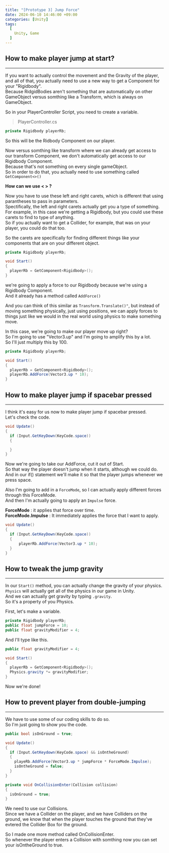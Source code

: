 ```yaml
---
title: "[Prototype 3] Jump Force"
date: 2024-06-10 14:46:00 +09:00
categories: [Unity]
tags:
  [
    Unity, Game
  ]
---
```


How to make player jump at start?
----------------------------------
*****

If you want to actually control the movement and the Gravity of the player, and all of that, you actually need to use a new way to get a Component for your "Rigidbody".   
Because RidgidBodies aren't something that are automatically on other GameObject versus somthing like a Transform, which is always on GameObject.    

So in your PlayerController Script, you need to create a variable.

> PlayerController.cs

```c#
private Rigidbody playerRb;
```

So this will be the Ridbody Component on our player.   

Now versus somthing like transform where we can already get access to our transform Component, we don't automatically get access to our Rigidbody Component.   
Because that's not something on every single gameObject.   
So in order to do that, you actually need to use something called ```GetComponent<>()```

**How can we use < > ?**   

Now you have to use these left and right carets, which is different that using parantheses to pass in parameters.   
Spectifically, the left and right carets actually get you a type of something.   
For example, in this case we're getting a Rigidbody, but you could use these carets to find to type of anything.   
So if you actually want to get a Collider, for example, that was on your player, you could do that too.

So the carets are specifically for finding different things like your components that are on your different object.   

```c#
private Rigidbody playerRb;

void Start()
{
  playerRb = GetComponent<Rigidbody>();
}
```

we're going to apply a force to our Rigidbody because we're using a Rigidbody Component.   
And it already has a method called ```AddForce()```   

And you can think of this similar as ```Transform.Translate()"```, but instead of moving something physically, just using positions, we can apply forces to things just like we would in the real world using physics to make something move.

In this case, we're going to make our player move up right?   
So I'm going to use "Vector3.up" and I'm going to amplify this by a lot.   
So I'll just multiply this by 100.   

```c#
private Rigidbody playerRb;

void Start()
{
  playerRb = GetComponent<Rigidbody>();
  playerRb.AddForce(Vector3.up * 10);
}
```

How to make player jump if spacebar pressed
---------------------------------------------
*****

I think it's easy for us now to make player jump if spacebar pressed.   
Let's check the code.   

```c#
void Update()
{
  if (Input.GetKeyDown(KeyCode.space))
  {

  }
}
```
Now we're going to take our AddForce, cut it out of Start.   
So that way the player doesn't jump when it starts, although we could do.   
And in our if() statement we'll make it so that the player jumps whenever we press space.   

Also I'm going to add in a ```ForceMode```, so I can actually apply different forces through this ForceMode.   
And then I'm actually going to apply an ```Impulse``` force.

**ForceMode** : it applies that force over time.   
**ForceMode.Impulse** : It immediately applies the force that I want to apply.   

```c#
void Update()
{
  if (Input.GetKeyDown(KeyCode.space))
  {
      playerRb.AddForce(Vector3.up * 10);
  }
}
```

How to tweak the jump gravity
------------------------------
*****

In our ```Start()``` method, you can actually change the gravity of your physics.   
```Physics``` will actually get all of the physics in our game in Unity.   
And we can actually get gravity by typing ```.gravity```.   
So it's a property of you Physics.

First, let's make a variable.

```c#
private Rigidbody playerRb;
public float jumpForce = 10;
public float gravityModifier = 4;
```

And I'll type like this.

```c#
public float gravityModifier = 4;

void Start()
{
  playerRb = GetComponent<Rigidbody>();
  Physics.gravity *= gravityModifier;
}
```

Now we're done!   

How to prevent player from double-jumping
-------------------------------------------
*****

We have to use some of our coding skills to do so.   
So I'm just going to show you the code.

```c#
public bool isOnGround = true;

void Update()
{
  if (Input.GetKeydown(KeyCode.space) && isOntheGround)
  {
    playeRb.AddForce(Vector3.up * jumpForce * ForceMode.Impulse);
    isOntheGround = false;
  }
}

private void OnCollisionEnter(Collision collision) 
{
  isOnGround = true;
}
```

We need to use our Collisions.   
Since we have a Collider on the player, and we have Colliders on the ground, we know that when the player touches the ground that they've evtered the Collider Box for the ground.   

So I made one more method called OnCollisionEnter.   
So whenever the player enters a Collision with somthing now you can set your isOntheGround to true.

